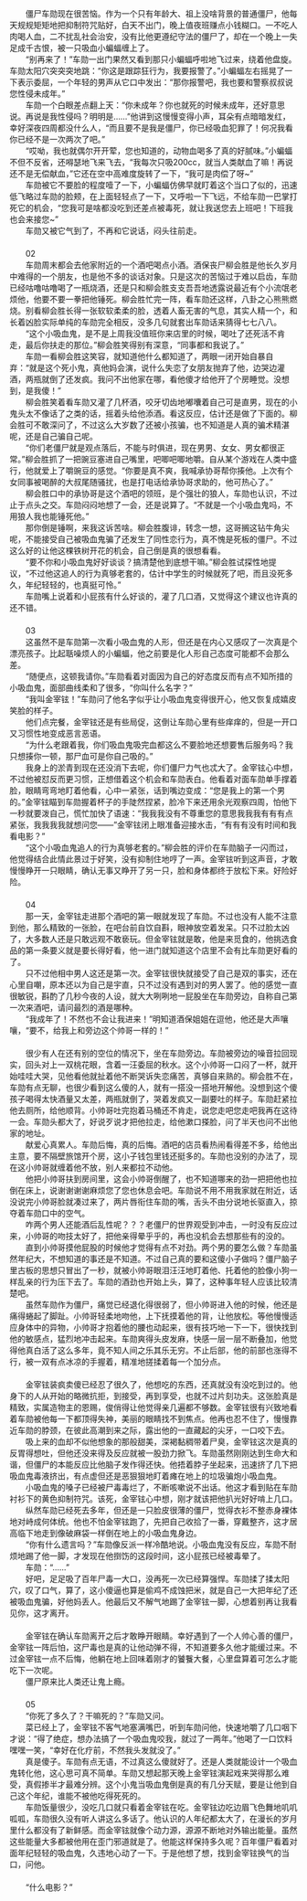 
<div>　　僵尸车勋现在很苦恼。作为一个只有年龄大、祖上没啥背景的普通僵尸，他每天规规矩矩地把抑制符咒贴好，白天不出门，晚上值夜班赚点小钱糊口。一不吃人肉喝人血，二不扰乱社会治安，没有比他更遵纪守法的僵尸了，却在一个晚上一失足成千古恨，被一只吸血小蝙蝠缠上了。</div>

<div>　　“别再来了！”车勋一出门果然又看到那只小蝙蝠呼啦地飞过来，绕着他盘旋。车勋太阳穴突突突地跳：“你这是跟踪狂行为，我要报警了。”小蝙蝠左右摇晃了一下表示委屈，一个年轻的男声从它口中发出：“那你报警吧，我也要和警察叔叔说您性侵未成年。”</div>

<div>　　车勋一个白眼差点翻上天：“你未成年？你也就死的时候未成年，还好意思说。再说是我性侵吗？明明是……”他讲到这慢慢变得小声，耳朵有点暗暗发红，幸好深夜四周都没什么人，“而且要不是我是僵尸，你已经吸血犯罪了！何况我看你已经不是一次两次了吧。”</div>

<div>　　“哎呦，我也就偶尔开开荤，您也知道的，动物血喝多了真的好腻味。”小蝙蝠不但不反省，还嘚瑟地飞来飞去，“我每次只吸200cc，就当人类献血了嘛！再说还不是无偿献血，”它还在空中高难度旋转了一下，“我可是肉偿了呀~”</div>

<div>　　车勋被它不要脸的程度噎了一下，小蝙蝠仿佛早就盯着这个当口了似的，迅速低飞略过车勋的脸颊，在上面轻轻点了一下，又呼啦一下飞远，不给车勋一巴掌打死它的机会，“您我可是啥都没吃到还差点被毒死，就让我送您去上班吧！下班我也会来接您~”</div>

<div>　　车勋又被它气到了，不再和它说话，闷头往前走。</div>

<div>　　</div>

<div>　　02</div>

<div>　　车勋周末都会去他家附近的一个酒吧喝点小酒。酒保丧尸柳会胜是他长久岁月中难得的一个朋友，也是他不多的谈话对象。只是这次的苦恼过于难以启齿，车勋已经咕噜咕噜喝了一瓶烧酒，还是只和柳会胜支支吾吾地透露说最近有个小流氓老烦他，他要不要一拳把他锤死。柳会胜忙完一阵，看车勋还这样，八卦之心熊熊燃烧。别看柳会胜长得一张软软柔柔的脸，透着人畜无害的气息，其实人精一个，和长着凶脸实际单纯的车勋完全相反，没多几句就套出车勋话来猜得七七八八。</div>

<div>　　“这个小吸血鬼，是不是上周我没值班你来店里的时候，喝吐了还死活不肯走，最后你扶走的那位。”柳会胜笑得别有深意，“同事都和我说了。”</div>

<div>　　车勋一看柳会胜这笑容，就知道他什么都知道了，两眼一闭开始自暴自弃：“就是这个死小鬼，真他妈会演，说什么失恋了女朋友抛弃了他，边哭边灌酒，两瓶就倒了还发疯。我问不出他家在哪，看他傻才给他开了个房睡觉。没想到，是我傻！”</div>

<div>　　柳会胜笑着看车勋又灌了几杯酒，咬牙切齿地嘟囔着自己可是直男，现在的小鬼头太不像话了之类的话，摇着头给他添酒。看这反应，估计还是做了下面的。柳会胜可不敢深问了，不过这么大岁数了还被小孩骗，也不知道是人真的骗术精湛呢，还是自己骗自己呢。</div>

<div>　　“你们老僵尸就是观点落后，不能与时俱进，现在男男、女女、男女都很正常。”柳会胜抓了一把豌豆塞进自己嘴里，吧唧吧唧地嚼。自从某个游戏在人类中盛行，他就爱上了嚼豌豆的感觉。“你要是真不爽，我喊承协哥帮你揍他。上次有个女同事被喝醉的大叔尾随骚扰，也是打电话给承协哥求助的，他可热心了。”</div>

<div>　　柳会胜口中的承协哥是这个酒吧的领班，是个强壮的狼人，车勋也认识，不过止于点头之交。车勋闷闷地想了一会，还是说算了。“不就是一个小吸血鬼吗，不用狼人我也能锤死他。”</div>

<div>　　那你倒是锤啊，来我这诉苦啥。柳会胜腹诽，转念一想，这哥搁这钻牛角尖呢，不能接受自己被吸血鬼骗了还发生了同性恋行为，真不愧是死板的僵尸。不过这么好的让他这棵铁树开花的机会，自己倒是真的很想看看。</div>

<div>　　“要不你和小吸血鬼好好谈谈？搞清楚他到底想干嘛。”柳会胜试探性地提议，“不过他这追人的行为真够老套的，估计中学生的时候就死了吧，而且没死多久，年纪轻轻的，也真挺可怜。”</div>

<div>　　车勋嘴上说着和小屁孩有什么好谈的，灌了几口酒，又觉得这个建议也许真的还不错。</div>

<div>　　</div>

<div>　　03</div>

<div>　　这虽然不是车勋第一次看小吸血鬼的人形，但还是在内心又感叹了一次真是个漂亮孩子。比起聒噪烦人的小蝙蝠，他之前要是化人形自己态度可能都不会那么差。</div>

<div>　　“随便点，这顿我请你。”车勋看着对面因为自己的好态度反而有点不知所措的小吸血鬼，面部曲线柔和了很多，“你叫什么名字？”</div>

<div>　　“我叫金宰铉！”车勋问了他名字似乎让小吸血鬼变得很开心，他又恢复成嬉皮笑脸的样子。</div>

<div>　　他们点完餐，金宰铉还是有些局促，这倒让车勋心里有些痒痒的，但是一开口又习惯性地变成恶言恶语。</div>

<div>　　“为什么老跟着我，你们吸血鬼吸完血都这么不要脸地还想要售后服务吗？我只想揍你一顿，那尸血可是你自己吸的。”</div>

<div>　　我身上的淤青到现在还没消下去呢，你们僵尸力气也忒大了。金宰铉心中想，不过他被怼反而更习惯，正想借着这个机会和车勋表白。他看着对面车勋单手撑着脸，眼睛弯弯地盯着他看，心中一紧张，话到嘴边变成：“您是我上的第一个男的。”金宰铉瞄到车勋握着杯子的手陡然捏紧，脸冷下来还用余光观察四周，怕他下一秒就要泼自己，慌忙加快了语速：“我我我没有不尊重您的意思我我我有有有点紧张，我我我我就想问您——”金宰铉闭上眼准备迎接水击，“有有有没有时间和我看电影？”</div>

<div>　　“这个小吸血鬼追人的行为真够老套的。”柳会胜的评价在车勋脑子一闪而过，他觉得结合此情此景过于好笑，没有抑制住地哼了一声。金宰铉听到这声音，才敢慢慢睁开一只眼睛，确认无事又睁开了另一只，脸和身体都终于放松下来。好险好险。</div>

<div>　　</div>

<div>　　04</div>

<div>　　那一天，金宰铉走进那个酒吧的第一眼就发现了车勋。不过也没有人能不注意到他，那么精致的一张脸，在吧台前自饮自斟，眼神放空着发呆。只不过脸太凶了，大多数人还是只敢远观不敢亵玩。但金宰铉就是敢，他是来觅食的，他挑选食品的第一条要义就是要长得好看，他一进门就知道这个店里不会有比车勋更好看的了。</div>

<div>　　只不过他相中男人这还是第一次。金宰铉很快就接受了自己是双的事实，还在心里自嘲，原本还以为自己是宇直，只不过没有遇到对的男人罢了。他的感觉一直很敏锐，斟酌了几秒今夜的人设，就大大咧咧地一屁股坐在车勋旁边，自称自己第一次来酒吧，请问最烈的酒是哪种。</div>

<div>　　“我成年了！不然也不会让我进来！”明知道酒保姐姐在逗他，他还是大声嚷嚷，“要不，给我上和旁边这个帅哥一样的！”</div>

<div>　　</div>

<div>　　很少有人在还有别的空位的情况下，坐在车勋旁边。车勋被旁边的噪音拉回现实，回头对上一双桃花眼，含着一汪委屈的秋水。这个小帅哥一口闷了一杯，就开始哇哇大哭，见他看他就扯着他不断哭诉失恋痛苦，真够自来熟的。柳会胜不在，车勋有点无聊，也很少看到这么傻的人，就有一搭没一搭地开解他。没想到这个傻孩子喝得太快酒量又太差，两瓶就倒了，哭着发疯又一副要吐的样子。车勋赶紧拉他去厕所，给他顺背。小帅哥吐完抱着马桶还不肯走，说您走吧您走吧我再在这待一会。车勋头都大了，好说歹说才把他拉走，给他漱口搽脸，问了半天也问不出他家的地址。</div>

<div>　　献爱心真累人。车勋后悔，真的后悔。酒吧的店员看热闹看得差不多，给他出主意，要不隔壁旅馆开个房，这小子钱包里钱还挺多的。车勋也没别的办法了，现在这小帅哥就缠着他不放，别人来都拉不动他。</div>

<div>　　他把小帅哥扶到房间里，这会小帅哥倒醒了，也不知道哪来的劲一把把他也拉倒在床上，说谢谢谢谢麻烦您了您也休息会吧。车勋说不用不用我家就在附近，话没说完小帅哥脸就凑过来了，两片唇衔住车勋的嘴，舌头不由分说地长驱直入，掠夺着车勋口中的空气。</div>

<div>　　咋两个男人还能酒后乱性呢？？？老僵尸的世界观受到冲击，一时没有反应过来，小帅哥的吻技太好了，把他亲得晕乎乎的，再也没机会去想那些有的没的。</div>

<div>　　直到小帅哥摸他屁股的时候他才觉得有点不对劲。两个男的要怎么做？车勋虽然年纪大，不想知道的事还是不知道。不过自己真的要和这傻小子做吗？僵尸脑子里古板的思想只冒出了一秒，就被小帅哥眼泪汪汪地盯着他、托着他的脸像小狗一样乱亲的行为压下去了。车勋的酒劲也开始上头，算了，这种事年轻人应该比较清楚吧。</div>

<div>　　虽然车勋作为僵尸，痛觉已经退化得很弱了，但小帅哥进入他的时候，他还是痛得蜷起了脚趾。小帅哥轻柔地吻他，上下抚摸着他的背，让他放松。等他慢慢适应身体中的异物，小帅哥才抱着他的腰也动起来，很有技巧地一下一下，很快找到他的敏感点，猛烈地冲击起来。车勋爽得头皮发麻，快感一层一层不断叠加，他觉得他真白活了这么多年，竟不知人间之乐其乐无穷。不止后部，他的前部也涨得不行，被一双有点冰凉的手握着，精准地搓揉着每一个加分点。</div>

<div>　　</div>

<div>　　金宰铉装疯卖傻已经忍了很久了，他想吃的东西，还真就没有没吃到过的。他身下的人从开始的略微抗拒，到接受，再到享受，也就不过片刻功夫。这张脸真是精致，实属造物主的恩赐，俊俏得让他觉得亲几遍都不够数。金宰铉很有兴致地看着车勋被他每一下都顶得失神，美丽的眼睛找不到焦点。他再也忍不住了，慢慢靠近车勋的脖颈，在彼此高潮到来之际，露出他的一直藏起的尖牙，一口咬下去。</div>

<div>　　吸上来的血却不似他想象的那般甜美，深褐黏稠带着尸臭，金宰铉这次是真的反胃得想吐，但他还没来得及反应就被一股劲力掀飞。车勋虽然刚刚达到生命大和谐，但僵尸的本能反应比他脑子发作得还快。他捂着脖子坐起来，迅速挤了几下把吸血鬼毒液挤出，有点虚但还是恶狠狠地盯着瘫在地上的垃圾骗炮小吸血鬼。</div>

<div>　　小吸血鬼的嗓子已经被尸毒毒烂了，不断咳嗽说不出话。他这才看到贴在车勋衬衫下的黄色抑制符咒。该死，金宰铉心中想，刚才就该把他扒光好好啃上几口。</div>

<div>　　纵然车勋已经死去多年，但还是一只脸皮很薄的僵尸，觉得衣衫不整赤身裸体地对峙成何体统。他也不怕金宰铉跑了，先把自己收拾了一番，穿戴整齐，这才居高临下地走到像破麻袋一样倒在地上的小吸血鬼身边。</div>

<div>　　“你有什么遗言吗？”车勋像反派一样冷酷地说。小吸血鬼没有反应，车勋不耐烦地踢了他一脚，才发现在他捯饬的这段时间，这小屁孩已经被毒晕了。</div>

<div>　　车勋：“……”</div>

<div>　　好吧，足足吸了百年尸毒一大口，没再死一次已经算强悍。车勋揉了揉太阳穴，叹了口气，算了，这小傻逼也算是偷鸡不成蚀把米，就是自己一大把年纪了还被吸血鬼骗，好他妈丢人。他最后又不解气地踢了金宰铉一脚，心想着别再让我看见你，这才离开。</div>

<div>　　</div>

<div>　　金宰铉在确认车勋离开之后才敢睁开眼睛。幸好遇到了一个人帅心善的僵尸，金宰铉一阵后怕，这尸毒也是真的让他动弹不得，不知道要多久他才能缓过来。不过金宰铉一点不后悔，他躺在地上回味着刚才的饕餮大餐，心里盘算着可怎么才能吃下一次呢。</div>

<div>　　僵尸原来比人类还让鬼上瘾。</div>

<div>　　</div>

<div>　　05</div>

<div>　　“你死了多久了？干嘛死的？”车勋又问。</div>

<div>　　菜已经上了，金宰铉不客气地塞满嘴巴，听到车勋问他，快速地嚼了几口咽下才说：“得了绝症，想办法搞了一个吸血鬼咬我，就过了一两年。”他喝了一口饮料嘿嘿一笑，“幸好在化疗前，不然我头发就没了。”</div>

<div>　　真是傻子。车勋有点无语，不过真这么傻就好了。还是人类就能设计一个吸血鬼转化他，这心思可真不简单。车勋又想起那天晚上金宰铉演起戏来哭得那么难受，真假掺半才最难分辨。这个小鬼当吸血鬼倒是真的有几分天赋，要是让他到自己这个年纪，谁能不被他吃得死死的。</div>

<div>　　车勋饭量很少，没吃几口就只看着金宰铉在吃。金宰铉边吃边眉飞色舞地叽叽呱呱，车勋很久没有听人讲这么多话了。他认识的人年纪都太大了，在漫长的岁月里什么都没有了新鲜感。而金宰铉就像个动力源，源源不断地对外输出能量。虽然这些能量大多都被他用在歪门邪道就是了。他能这样保持多久呢？百年僵尸看着对面年纪轻轻的吸血鬼，久违地心动了一下。于是他想了想，找到金宰铉换气的当口，问他。</div>

<div>　　</div>

<div>　　“什么电影？”</div>

<div>　　</div>

<div>　　</div>

<div>　　</div>
</div>
</div>
